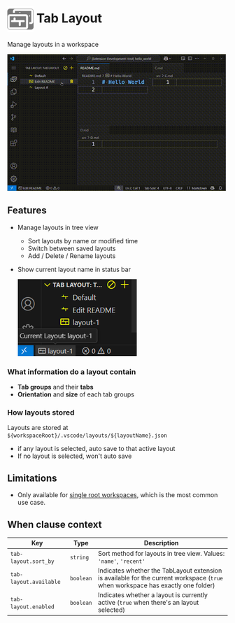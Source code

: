 # <img src="resources/icons/logo.png" height="60"  style="vertical-align: middle" /> Tab Layout

Manage layouts in a workspace

![demo](./resources/demos/demo-1.gif)

## Features

- Manage layouts in tree view
    - Sort layouts by name or modified time
    - Switch between saved layouts
    - Add / Delete / Rename layouts
- Show current layout name in status bar

    ![status-bar](./resources/demos/status-bar.png)

### What information do a layout contain

- **Tab groups** and their **tabs**
- **Orientation** and **size** of each tab groups

### How layouts stored

Layouts are stored at `${workspaceRoot}/.vscode/layouts/${layoutName}.json`

- if any layout is selected, auto save to that active layout
- If no layout is selected, won't auto save

## Limitations

- Only available for [single root workspaces](https://code.visualstudio.com/docs/editing/workspaces/multi-root-workspaces), which is the most common use case.

## When clause context

| Key                    | Type      | Description                                                                                                                     |
| ---------------------- | --------- | ------------------------------------------------------------------------------------------------------------------------------- |
| `tab-layout.sort_by`   | `string`  | Sort method for layouts in tree view. Values: `'name'`, `'recent'`                                                              |
| `tab-layout.available` | `boolean` | Indicates whether the TabLayout extension is available for the current workspace (`true` when workspace has exactly one folder) |
| `tab-layout.enabled`   | `boolean` | Indicates whether a layout is currently active (`true` when there's an layout selected)                                         |
